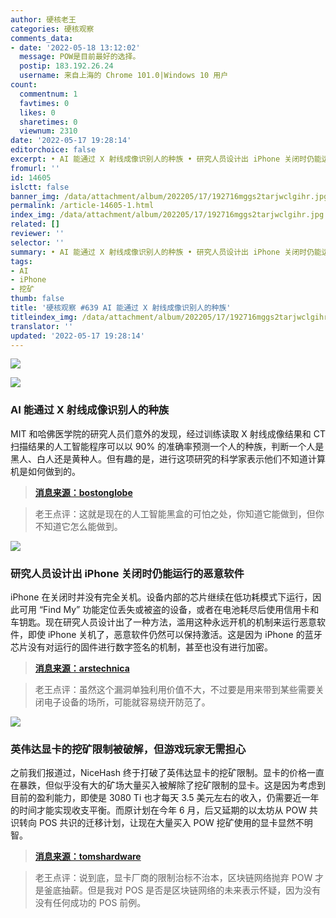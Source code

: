 ```yaml
---
author: 硬核老王
categories: 硬核观察
comments_data:
- date: '2022-05-18 13:12:02'
  message: POW是目前最好的选择。
  postip: 183.192.26.24
  username: 来自上海的 Chrome 101.0|Windows 10 用户
count:
  commentnum: 1
  favtimes: 0
  likes: 0
  sharetimes: 0
  viewnum: 2310
date: '2022-05-17 19:28:14'
editorchoice: false
excerpt: • AI 能通过 X 射线成像识别人的种族 • 研究人员设计出 iPhone 关闭时仍能运行的恶意软件 • 英伟达显卡的挖矿限制被破解，但游戏玩家无需担心
fromurl: ''
id: 14605
islctt: false
banner_img: /data/attachment/album/202205/17/192716mggs2tarjwclgihr.jpg
permalink: /article-14605-1.html
index_img: /data/attachment/album/202205/17/192716mggs2tarjwclgihr.jpg
related: []
reviewer: ''
selector: ''
summary: • AI 能通过 X 射线成像识别人的种族 • 研究人员设计出 iPhone 关闭时仍能运行的恶意软件 • 英伟达显卡的挖矿限制被破解，但游戏玩家无需担心
tags:
- AI
- iPhone
- 挖矿
thumb: false
title: '硬核观察 #639 AI 能通过 X 射线成像识别人的种族'
titleindex_img: /data/attachment/album/202205/17/192716mggs2tarjwclgihr.jpg
translator: ''
updated: '2022-05-17 19:28:14'
---
```


![](/data/attachment/album/202205/17/192716mggs2tarjwclgihr.jpg)


![](/data/attachment/album/202205/17/192728dyt6lb3bgogsa9ja.jpg)


### AI 能通过 X 射线成像识别人的种族


MIT 和哈佛医学院的研究人员们意外的发现，经过训练读取 X 射线成像结果和 CT 扫描结果的人工智能程序可以以 90% 的准确率预测一个人的种族，判断一个人是黑人、白人还是黄种人。但有趣的是，进行这项研究的科学家表示他们不知道计算机是如何做到的。



> 
> **[消息来源：bostonglobe](https://www.bostonglobe.com/2022/05/13/business/mit-harvard-scientists-find-ai-can-recognize-race-x-rays-nobody-knows-how/)**
> 
> 
> 



> 
> 老王点评：这就是现在的人工智能黑盒的可怕之处，你知道它能做到，但你不知道它怎么能做到。
> 
> 
> 


![](/data/attachment/album/202205/17/192741bzytja888rerf8j5.jpg)


### 研究人员设计出 iPhone 关闭时仍能运行的恶意软件


iPhone 在关闭时并没有完全关机。设备内部的芯片继续在低功耗模式下运行，因此可用 “Find My” 功能定位丢失或被盗的设备，或者在电池耗尽后使用信用卡和车钥匙。现在研究人员设计出了一种方法，滥用这种永远开机的机制来运行恶意软件，即使 iPhone 关机了，恶意软件仍然可以保持激活。这是因为 iPhone 的蓝牙芯片没有对运行的固件进行数字签名的机制，甚至也没有进行加密。



> 
> **[消息来源：arstechnica](https://arstechnica.com/information-technology/2022/05/researchers-devise-iphone-malware-that-runs-even-when-device-is-turned-off/)**
> 
> 
> 



> 
> 老王点评：虽然这个漏洞单独利用价值不大，不过要是用来带到某些需要关闭电子设备的场所，可能就容易绕开防范了。
> 
> 
> 


![](/data/attachment/album/202205/17/192755f0ocjbc083ybyv04.jpg)


### 英伟达显卡的挖矿限制被破解，但游戏玩家无需担心


之前我们报道过，NiceHash 终于打破了英伟达显卡的挖矿限制。显卡的价格一直在暴跌，但似乎没有大的矿场大量买入被解除了挖矿限制的显卡。这是因为考虑到目前的盈利能力，即使是 3080 Ti 也才每天 3.5 美元左右的收入，仍需要近一年的时间才能实现收支平衡。而原计划在今年 6 月，后又延期的以太坊从 POW 共识转向 POS 共识的迁移计划，让现在大量买入 POW 挖矿使用的显卡显然不明智。



> 
> **[消息来源：tomshardware](https://www.tomshardware.com/news/nicehash-quickminer-bypasses-nvidia-lhr-limiter)**
> 
> 
> 



> 
> 老王点评：说到底，显卡厂商的限制治标不治本，区块链网络抛弃 POW 才是釜底抽薪。但是我对 POS 是否是区块链网络的未来表示怀疑，因为没有没有任何成功的 POS 前例。
> 
> 
>